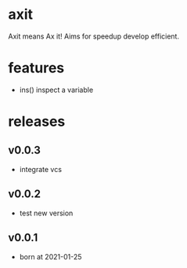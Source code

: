 # axit
Axit means Ax it!  Aims for speedup develop efficient.


# features
- ins()  inspect a variable






# releases

## v0.0.3
- integrate vcs

## v0.0.2
- test new version

## v0.0.1
- born at 2021-01-25
